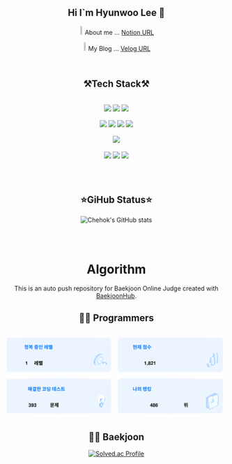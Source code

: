 <div align="center">
  
## Hi I`m Hyunwoo Lee 👋

<img src="https://velog.velcdn.com/images/chehok/post/e2c314d9-75fe-4ad7-81a5-0c975bf1a84b/image.png" width="2%" height="2%"> About me ... [Notion URL](https://confirmed-group-8dd.notion.site/9ca804bf4d684a64864db0b4466a4e7a?pvs=4)

<img src="https://velog.velcdn.com/images/chehok/post/e43ff1a1-6117-47c4-b5bf-544439d80494/image.png" width="2%" height="2%"> My Blog ... [Velog URL](https://velog.io/@chehok)

<br>

## ⚒️Tech Stack⚒️

<br>
<img src="https://img.shields.io/badge/JAVA-007396?style=for-the-badge&logo=java&logoColor=white"/> 
<img src="https://img.shields.io/badge/JavaScript-F7DF1E?style=for-the-badge&logo=JavaScript&logoColor=white"/>
<img src="https://img.shields.io/badge/Dart-%23000000?style=for-the-badge&logo=dart&logoColor=%230175C2"/>
<br><br>
<img src="https://img.shields.io/badge/SpringBoot-6DB33F?style=for-the-badge&logo=SpringBoot&logoColor=white"/>
<img src="https://img.shields.io/badge/Node.js-339933?style=for-the-badge&logo=Node.js&logoColor=white"/>
<img src="https://img.shields.io/badge/express-000000?style=for-the-badge&logo=express&logoColor=white"/>
<img src="https://img.shields.io/badge/Flutter-02569B?style=for-the-badge&logo=flutter&logoColor=white"/>
<br><br>
<img src="https://img.shields.io/badge/mysql-4479A1?style=for-the-badge&logo=mysql&logoColor=white">
<br><br>
<img src="https://img.shields.io/badge/GitHub-181717?style=for-the-badge&logo=GitHub&logoColor=white"/>
<img src="https://img.shields.io/badge/Git-F05032?style=for-the-badge&logo=Git&logoColor=white"/>
<img src="https://img.shields.io/badge/Linux-FCC624?style=for-the-badge&logo=Linux&logoColor=black"/>

<br><br>

## ⭐️GiHub Status⭐️

![Chehok's GitHub stats](https://github-readme-stats.vercel.app/api?username=Chehok&show_icons=true&theme=true)

<!--
**Chehok/Chehok** is a ✨ _special_ ✨ repository because its `README.md` (this file) appears on your GitHub profile.

Here are some ideas to get you started:

- 🔭 I’m currently working on ...
- 🌱 I’m currently learning ...
- 👯 I’m looking to collaborate on ...
- 🤔 I’m looking for help with ...
- 💬 Ask me about ...
- 📫 How to reach me: ...
- 😄 Pronouns: ...
- ⚡ Fun fact: ...
-->

<br><br>

# Algorithm
This is an auto push repository for Baekjoon Online Judge created with [BaekjoonHub](https://github.com/BaekjoonHub/BaekjoonHub).

## 🧑‍🎓 Programmers
[![](https://github.com/Chehok/github-programmers-rank/blob/master/lib/result.svg)](https://github.com/Chehok/github-programmers-rank)

## 🧑‍🎓 Baekjoon
[![Solved.ac Profile](http://mazassumnida.wtf/api/v2/generate_badge?boj=l000127)](https://solved.ac/l000127)
